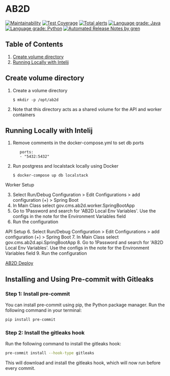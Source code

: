 # AB2D

[![Maintainability](https://api.codeclimate.com/v1/badges/322dab715b4324c33fee/maintainability)](https://codeclimate.com/github/CMSgov/ab2d/maintainability)
[![Test Coverage](https://api.codeclimate.com/v1/badges/322dab715b4324c33fee/test_coverage)](https://codeclimate.com/github/CMSgov/ab2d/test_coverage)
[![Total alerts](https://img.shields.io/lgtm/alerts/g/CMSgov/ab2d.svg?logo=lgtm&logoWidth=18)](https://lgtm.com/projects/g/CMSgov/ab2d/alerts/)
[![Language grade: Java](https://img.shields.io/lgtm/grade/java/g/CMSgov/ab2d.svg?logo=lgtm&logoWidth=18)](https://lgtm.com/projects/g/CMSgov/ab2d/context:java)
[![Language grade: Python](https://img.shields.io/lgtm/grade/python/g/CMSgov/ab2d.svg?logo=lgtm&logoWidth=18)](https://lgtm.com/projects/g/CMSgov/ab2d/context:python)
[![Automated Release Notes by gren](https://img.shields.io/badge/%F0%9F%A4%96-release%20notes-00B2EE.svg)](https://github-tools.github.io/github-release-notes/)

## Table of Contents

1. [Create volume directory](#create-volume-directory)
1. [Running Locally with Intelij](#running-locally-with-intelij)

## Create volume directory

1. Create a volume directory

   ```ShellSession
   $ mkdir -p /opt/ab2d
   ```

1. Note that this directory acts as a shared volume for the API and worker containers

## Running Locally with Intelij
1. Remove comments in the docker-compose.yml to set db ports
   ```ShellSession
      ports:
      - "5432:5432"
   ```
2. Run postgress and localstack locally using Docker

   ```ShellSession
   $ docker-compose up db localstack
   ```

Worker Setup

3. Select Run/Debug Configuration > Edit Configurations > add configuration (+) > Spring Boot
4. In Main Class select gov.cms.ab2d.worker.SpringBootApp
5. Go to 1Password and search for 'AB2D Local Env Variables'. Use the configs in the note for the Environment Variables field
6. Run the configuration


API Setup
6. Select Run/Debug Configuration > Edit Configurations > add configuration (+) > Spring Boot
7. In Main Class select gov.cms.ab2d.api.SpringBootApp
8. Go to 1Password and search for 'AB2D Local Env Variables'. Use the configs in the note for the Environment Variables field
9. Run the configuration


[AB2D Deploy](Deploy/README.md)

## Installing and Using Pre-commit with Gitleaks

### Step 1: Install pre-commit

You can install pre-commit using pip, the Python package manager. Run the following command in your terminal:

```sh
pip install pre-commit
```

### Step 2: Install the gitleaks hook

Run the following command to install the gitleaks hook:

```sh
pre-commit install --hook-type gitleaks
```

This will download and install the gitleaks hook, which will now run before every commit.
